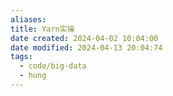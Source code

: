 ```yaml
---
aliases: 
title: Yarn实操
date created: 2024-04-02 10:04:00
date modified: 2024-04-13 20:04:74
tags:
  - code/big-data
  - hung
---
```

